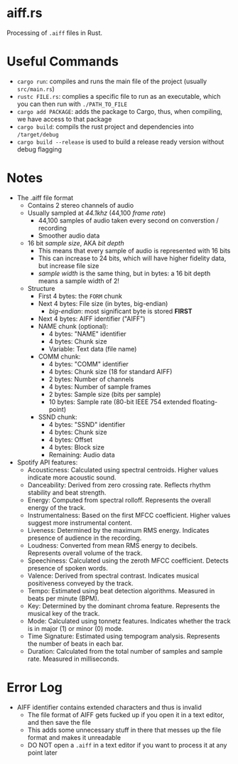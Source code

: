 # aiff.rs
Processing of `.aiff` files in Rust.

# Useful Commands
* `cargo run`: compiles and runs the main file of the project (usually `src/main.rs`)
* `rustc FILE.rs`: complies a specific file to run as an executable, which you can then run with `./PATH_TO_FILE`
* `cargo add PACKAGE`: adds the package to Cargo, thus, when compiling, we have access to that package
* `cargo build`: compils the rust project and dependencies into `/target/debug`
* `cargo build --release` is used to build a release ready version without debug flagging

# Notes
* The .aiff file format
    * Contains 2 stereo channels of audio
    * Usually sampled at *44.1khz* (44,100 *frame rate*)
        * 44,100 samples of audio taken every second on converstion / recording
        * Smoother audio data
    * 16 bit *sample size*, AKA *bit depth*
        * This means that every sample of audio is represented with 16 bits
        * This can increase to 24 bits, which will have higher fidelity data, but increase file size
        * *sample width* is the same thing, but in bytes: a 16 bit depth means a sample width of 2!
    * Structure
        * First 4 bytes: the `FORM` chunk
        * Next 4 bytes: File size (in bytes, big-endian)
            * *big-endian*: most significant byte is stored **FIRST**
        * Next 4 bytes: AIFF identifier ("AIFF")
        * NAME chunk (optional):
            * 4 bytes: "NAME" identifier
            * 4 bytes: Chunk size
            * Variable: Text data (file name)
        * COMM chunk:
            * 4 bytes: "COMM" identifier
            * 4 bytes: Chunk size (18 for standard AIFF)
            * 2 bytes: Number of channels
            * 4 bytes: Number of sample frames
            * 2 bytes: Sample size (bits per sample)
            * 10 bytes: Sample rate (80-bit IEEE 754 extended floating-point)
        * SSND chunk:
            * 4 bytes: "SSND" identifier
            * 4 bytes: Chunk size
            * 4 bytes: Offset
            * 4 bytes: Block size
            * Remaining: Audio data
* Spotify API features:
    * Acousticness: Calculated using spectral centroids. Higher values indicate more acoustic sound.
    * Danceability: Derived from zero crossing rate. Reflects rhythm stability and beat strength.
    * Energy: Computed from spectral rolloff. Represents the overall energy of the track.
    * Instrumentalness: Based on the first MFCC coefficient. Higher values suggest more instrumental content.
    * Liveness: Determined by the maximum RMS energy. Indicates presence of audience in the recording.
    * Loudness: Converted from mean RMS energy to decibels. Represents overall volume of the track.
    * Speechiness: Calculated using the zeroth MFCC coefficient. Detects presence of spoken words.
    * Valence: Derived from spectral contrast. Indicates musical positiveness conveyed by the track.
    * Tempo: Estimated using beat detection algorithms. Measured in beats per minute (BPM).
    * Key: Determined by the dominant chroma feature. Represents the musical key of the track.
    * Mode: Calculated using tonnetz features. Indicates whether the track is in major (1) or minor (0) mode.
    * Time Signature: Estimated using tempogram analysis. Represents the number of beats in each bar.
    * Duration: Calculated from the total number of samples and sample rate. Measured in milliseconds.

# Error Log
* AIFF identifier contains extended characters and thus is invalid
    * The file format of AIFF gets fucked up if you open it in a text editor, and then save the file
    * This adds some unnecessary stuff in there that messes up the file format and makes it unreadable
    * DO NOT open a `.aiff` in a text editor if you want to process it at any point later
